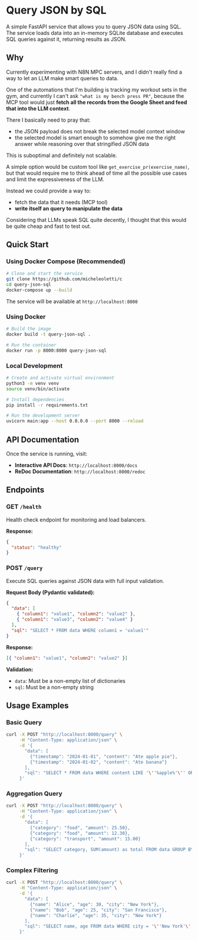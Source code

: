 # Query JSON by SQL

A simple FastAPI service that allows you to query JSON data using SQL. The service loads data into an in-memory SQLite database and executes SQL queries against it, returning results as JSON.

## Why

Currently experimenting with N8N MPC servers, and I didn't really find a way to let an LLM make smart queries to data.

One of the automations that I'm building is tracking my workout sets in the gym, and currently I can't ask `"what is my bench press PR"`, because the MCP tool would just **fetch all the records from the Google Sheet and feed that into the LLM context**.

There I basically need to pray that:

- the JSON payload does not break the selected model context window
- the selected model is smart enough to somehow give me the right answer while reasoning over that stringified JSON data

This is suboptimal and definitely not scalable.

A simple option would be custom tool like `get_exercise_pr(exercise_name)`, but that would require me to think ahead of time all the possible use cases and limit the expressiveness of the LLM.

Instead we could provide a way to:

- fetch the data that it needs (MCP tool)
- **write itself an query to manipulate the data**

Considering that LLMs speak SQL quite decently, I thought that this would be quite cheap and fast to test out.

## Quick Start

### Using Docker Compose (Recommended)

```bash
# Clone and start the service
git clone https://github.com/micheleoletti/c
cd query-json-sql
docker-compose up --build
```

The service will be available at `http://localhost:8000`

### Using Docker

```bash
# Build the image
docker build -t query-json-sql .

# Run the container
docker run -p 8000:8000 query-json-sql
```

### Local Development

```bash
# Create and activate virtual environment
python3 -m venv venv
source venv/bin/activate

# Install dependencies
pip install -r requirements.txt

# Run the development server
uvicorn main:app --host 0.0.0.0 --port 8000 --reload
```

## API Documentation

Once the service is running, visit:

- **Interactive API Docs**: `http://localhost:8000/docs`
- **ReDoc Documentation**: `http://localhost:8000/redoc`

## Endpoints

### GET `/health`

Health check endpoint for monitoring and load balancers.

**Response:**

```json
{
  "status": "healthy"
}
```

### POST `/query`

Execute SQL queries against JSON data with full input validation.

**Request Body (Pydantic validated):**

```json
{
  "data": [
    { "column1": "value1", "column2": "value2" },
    { "column1": "value3", "column2": "value4" }
  ],
  "sql": "SELECT * FROM data WHERE column1 = 'value1'"
}
```

**Response:**

```json
[{ "column1": "value1", "column2": "value2" }]
```

**Validation:**

- `data`: Must be a non-empty list of dictionaries
- `sql`: Must be a non-empty string

## Usage Examples

### Basic Query

```bash
curl -X POST "http://localhost:8000/query" \
     -H "Content-Type: application/json" \
     -d '{
       "data": [
         {"timestamp": "2024-01-01", "content": "Ate apple pie"},
         {"timestamp": "2024-01-02", "content": "Ate banana"}
       ],
       "sql": "SELECT * FROM data WHERE content LIKE '\''%apple%'\'' ORDER BY timestamp DESC"
     }'
```

### Aggregation Query

```bash
curl -X POST "http://localhost:8000/query" \
     -H "Content-Type: application/json" \
     -d '{
       "data": [
         {"category": "food", "amount": 25.50},
         {"category": "food", "amount": 12.30},
         {"category": "transport", "amount": 15.00}
       ],
       "sql": "SELECT category, SUM(amount) as total FROM data GROUP BY category"
     }'
```

### Complex Filtering

```bash
curl -X POST "http://localhost:8000/query" \
     -H "Content-Type: application/json" \
     -d '{
       "data": [
         {"name": "Alice", "age": 30, "city": "New York"},
         {"name": "Bob", "age": 25, "city": "San Francisco"},
         {"name": "Charlie", "age": 35, "city": "New York"}
       ],
       "sql": "SELECT name, age FROM data WHERE city = '\''New York'\'' AND age > 28"
     }'
```
